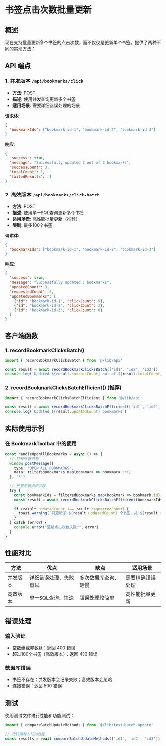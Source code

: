 # 书签点击次数批量更新

## 概述

现在支持批量更新多个书签的点击次数，而不仅仅是更新单个书签。提供了两种不同的实现方法：

## API 端点

### 1. 并发版本 `/api/bookmarks/click`
- **方法**: POST
- **描述**: 使用并发查询更新多个书签
- **适用场景**: 需要详细错误处理的场景

**请求体**:
```json
{
  "bookmarkIds": ["bookmark-id-1", "bookmark-id-2", "bookmark-id-3"]
}
```

**响应**:
```json
{
  "success": true,
  "message": "Successfully updated 3 out of 3 bookmarks",
  "successCount": 3,
  "totalCount": 3,
  "failedResults": []
}
```

### 2. 高效版本 `/api/bookmarks/click-batch`
- **方法**: POST
- **描述**: 使用单一SQL查询更新多个书签
- **适用场景**: 高性能批量更新（推荐）
- **限制**: 最多100个书签

**请求体**:
```json
{
  "bookmarkIds": ["bookmark-id-1", "bookmark-id-2", "bookmark-id-3"]
}
```

**响应**:
```json
{
  "success": true,
  "message": "Successfully updated 3 bookmarks",
  "updatedCount": 3,
  "requestedCount": 3,
  "updatedBookmarks": [
    {"id": "bookmark-id-1", "clickCount": 5},
    {"id": "bookmark-id-2", "clickCount": 3},
    {"id": "bookmark-id-3", "clickCount": 8}
  ]
}
```

## 客户端函数

### 1. recordBookmarkClicksBatch()
```typescript
import { recordBookmarkClicksBatch } from '@/lib/api'

const result = await recordBookmarkClicksBatch(['id1', 'id2', 'id3'])
console.log(`Updated ${result.successCount} out of ${result.totalCount} bookmarks`)
```

### 2. recordBookmarkClicksBatchEfficient() (推荐)
```typescript
import { recordBookmarkClicksBatchEfficient } from '@/lib/api'

const result = await recordBookmarkClicksBatchEfficient(['id1', 'id2', 'id3'])
console.log(`Updated ${result.updatedCount} bookmarks`)
```

## 实际使用示例

### 在 BookmarkToolbar 中的使用
```typescript
const handleOpenAllBookmarks = async () => {
  // 打开所有书签
  window.postMessage({ 
    type: 'OPEN_ALL_BOOKMARKS', 
    data: filteredBookmarks.map(bookmark => bookmark.url) 
  }, '*')

  // 批量更新点击次数
  try {
    const bookmarkIds = filteredBookmarks.map(bookmark => bookmark.id)
    const result = await recordBookmarkClicksBatchEfficient(bookmarkIds)
    
    if (result.updatedCount !== result.requestedCount) {
      toast.warning(`只更新了 ${result.updatedCount} 个书签，共 ${result.requestedCount} 个`)
    }
  } catch (error) {
    console.error("更新点击次数失败:", error)
  }
}
```

## 性能对比

| 方法 | 优点 | 缺点 | 适用场景 |
|------|------|------|----------|
| 并发版本 | 详细错误处理、失败重试 | 多次数据库查询、较慢 | 需要精确错误处理 |
| 高效版本 | 单一SQL查询、快速 | 错误处理较简单 | 高性能批量更新 |

## 错误处理

### 输入验证
- 空数组或非数组：返回 400 错误
- 超过100个书签（高效版本）：返回 400 错误

### 数据库错误
- 书签不存在：并发版本会记录失败；高效版本会忽略
- 连接错误：返回 500 错误

## 测试

使用测试文件进行性能和功能测试：

```typescript
import { compareBatchUpdateMethods } from '@/lib/test-batch-update'

// 比较两种方法的性能
const results = await compareBatchUpdateMethods(['id1', 'id2', 'id3'])
``` 